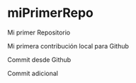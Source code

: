 # miPrimerRepo

Mi primer Repositorio

Mi primera contribución local para Github

Commit desde Github

Commit adicional
